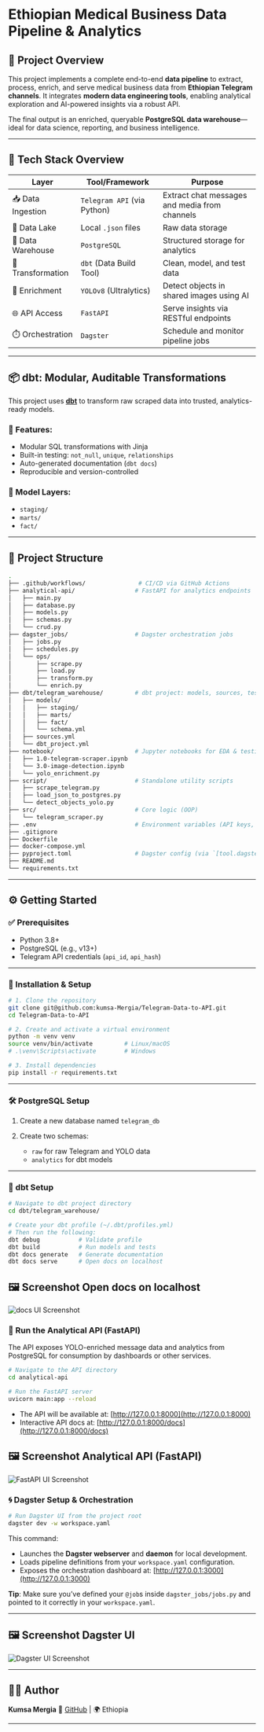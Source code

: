 #  Ethiopian Medical Business Data Pipeline & Analytics

## 🚀 Project Overview

This project implements a complete end-to-end **data pipeline** to extract, process, enrich, and serve medical business data from **Ethiopian Telegram channels**. It integrates **modern data engineering tools**, enabling analytical exploration and AI-powered insights via a robust API.

The final output is an enriched, queryable **PostgreSQL data warehouse**—ideal for data science, reporting, and business intelligence.

---

## 🧰 Tech Stack Overview

| Layer             | Tool/Framework              | Purpose                                       |
| ----------------- | --------------------------- | --------------------------------------------- |
| 📥 Data Ingestion | `Telegram API` (via Python) | Extract chat messages and media from channels |
| 📂 Data Lake      | Local `.json` files         | Raw data storage                              |
| 🧱 Data Warehouse | `PostgreSQL`                | Structured storage for analytics              |
| 🧹 Transformation | `dbt` (Data Build Tool)     | Clean, model, and test data                   |
| 🧠 Enrichment     | `YOLOv8` (Ultralytics)      | Detect objects in shared images using AI      |
| 🌐 API Access     | `FastAPI`                   | Serve insights via RESTful endpoints          |
| ⏱️ Orchestration  | `Dagster`                   | Schedule and monitor pipeline jobs            |

---

## 📦 dbt: Modular, Auditable Transformations

This project uses [**dbt**](https://www.getdbt.com/) to transform raw scraped data into trusted, analytics-ready models.

### 🧠 Features:

* Modular SQL transformations with Jinja
* Built-in testing: `not_null`, `unique`, `relationships`
* Auto-generated documentation (`dbt docs`)
* Reproducible and version-controlled

### 📁 Model Layers:

* `staging/` 
* `marts/`
* `fact/`

---

## 📁 Project Structure

```bash
.
├── .github/workflows/               # CI/CD via GitHub Actions
├── analytical-api/                 # FastAPI for analytics endpoints
│   ├── main.py
│   ├── database.py
│   ├── models.py
│   ├── schemas.py
│   └── crud.py
├── dagster_jobs/                   # Dagster orchestration jobs
│   ├── jobs.py
│   ├── schedules.py
│   └── ops/
│       ├── scrape.py
│       ├── load.py
│       ├── transform.py
│       └── enrich.py
├── dbt/telegram_warehouse/         # dbt project: models, sources, tests
│   ├── models/
│   │   ├── staging/
│   │   ├── marts/
│   │   ├── fact/
│   │   └── schema.yml
│   ├── sources.yml
│   └── dbt_project.yml
├── notebook/                       # Jupyter notebooks for EDA & testing
│   ├── 1.0-telegram-scraper.ipynb
│   └── 3.0-image-detection.ipynb
│   └── yolo_enrichment.py
├── script/                         # Standalone utility scripts
│   ├── scrape_telegram.py
│   ├── load_json_to_postgres.py
│   └── detect_objects_yolo.py
├── src/                            # Core logic (OOP)
│   └── telegram_scraper.py
├── .env                            # Environment variables (API keys, DB)
├── .gitignore
├── Dockerfile
├── docker-compose.yml
├── pyproject.toml                  # Dagster config (via `[tool.dagster]`)
├── README.md
└── requirements.txt
```

---

## ⚙️ Getting Started

### ✅ Prerequisites

* Python 3.8+
* PostgreSQL (e.g., v13+)
* Telegram API credentials (`api_id`, `api_hash`)

---

### 🧪 Installation & Setup

```bash
# 1. Clone the repository
git clone git@github.com:kumsa-Mergia/Telegram-Data-to-API.git
cd Telegram-Data-to-API

# 2. Create and activate a virtual environment
python -m venv venv
source venv/bin/activate         # Linux/macOS
# .\venv\Scripts\activate        # Windows

# 3. Install dependencies
pip install -r requirements.txt
```

---

### 🛠️ PostgreSQL Setup

1. Create a new database named `telegram_db`
2. Create two schemas:

   * `raw` for raw Telegram and YOLO data
   * `analytics` for dbt models

---

### 🧩 dbt Setup

```bash
# Navigate to dbt project directory
cd dbt/telegram_warehouse/

# Create your dbt profile (~/.dbt/profiles.yml)
# Then run the following:
dbt debug           # Validate profile
dbt build           # Run models and tests
dbt docs generate   # Generate documentation
dbt docs serve      # Open docs on localhost
```
## 🖼️ Screenshot  Open docs on localhost
![docs UI Screenshot](https://drive.google.com/uc?id=1_1jGMeuUkmxi6TEJarTHDdYkeurDbT01)


### 🚀 Run the Analytical API (FastAPI)

The API exposes YOLO-enriched message data and analytics from PostgreSQL for consumption by dashboards or other services.

```bash
# Navigate to the API directory
cd analytical-api

# Run the FastAPI server
uvicorn main:app --reload
```

* The API will be available at: [http://127.0.0.1:8000](http://127.0.0.1:8000)
* Interactive API docs at: [http://127.0.0.1:8000/docs](http://127.0.0.1:8000/docs)
## 🖼️ Screenshot   Analytical API (FastAPI)
![FastAPI UI Screenshot](https://drive.google.com/uc?id=13Bv52zCdfmXCyC8gjmaaxVOZYzy4UcQ-)



### 🌀 Dagster Setup & Orchestration

```bash
# Run Dagster UI from the project root
dagster dev -w workspace.yaml
```

This command:

* Launches the **Dagster webserver** and **daemon** for local development.
* Loads pipeline definitions from your `workspace.yaml` configuration.
* Exposes the orchestration dashboard at:
  [http://127.0.0.1:3000](http://127.0.0.1:3000)

**Tip**: Make sure you’ve defined your `@job`s inside `dagster_jobs/jobs.py` and pointed to it correctly in your `workspace.yaml`.

---
## 🖼️ Screenshot Dagster UI
![Dagster UI Screenshot](https://drive.google.com/uc?id=1N5cGdi5xV5BWAj6iuYpS8flCPyGqNGhD)

---

## 👨‍💻 Author

**Kumsa Mergia**
🔗 [GitHub](https://github.com/kumsa-Mergia) | 🌍 Ethiopia

---


